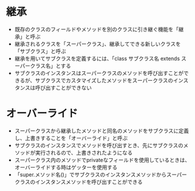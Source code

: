 # 継承
- 既存のクラスのフィールドやメソッドを別のクラスに引き継ぐ機能を「継承」と呼ぶ
- 継承されるクラスを「スーパークラス」、継承してできる新しいクラスを「サブクラス」と呼ぶ
- 継承を用いてサブクラスを定義するには、「class サブクラス名 extends スーパークラス名」とする
- サブクラスのインスタンスはスーパークラスのメソッドを呼び出すことができるが、サブクラスでカスタマイズしたメソッドをスーパークラスのインスタンスは呼び出すことができない

# オーバーライド
- スーパークラスから継承したメソッドと同名のメソッドをサブクラスに定義し、上書きすることを「オーバーライド」と呼ぶ
- サブクラスのインスタンスでメソッドを呼び出すとき、先にサブクラスのメソッドが実行されるので、上書きされたようになる
- スーパークラス内のメソッドでprivateなフィールドを使用しているときは、オーバーライドする時はゲッターを使用する
- 「super.メソッド名()」でサブクラスのインスタンスメソッドからスーパークラスのインスタンスメソッドを呼び出すことができる
